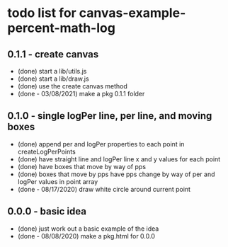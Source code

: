 # todo list for canvas-example-percent-math-log

## 0.1.1 - create canvas
* (done) start a lib/utils.js
* (done) start a lib/draw.js
* (done) use the create canvas method
* (done - 03/08/2021) make a pkg 0.1.1 folder

## 0.1.0 - single logPer line, per line, and moving boxes
* (done) append per and logPer properties to each point in createLogPerPoints
* (done) have straight line and logPer line x and y values for each point
* (done) have boxes that move by way of pps
* (done) boxes that move by pps have pps change by way of per and logPer values in point array
* (done - 08/17/2020) draw white circle around current point

## 0.0.0 - basic idea
* (done) just work out a basic example of the idea
* (done - 08/08/2020) make a pkg.html for 0.0.0
